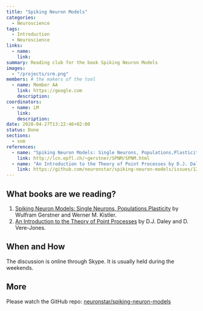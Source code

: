 ```yaml
---
title: "Spiking Neuron Models"
categories:
  - Neuroscience
tags:
  - Introduction
  - Neuroscience
links:
  - name:
    link:
summary: Reading club for the book Spiking Neuron Models
images:
  - "/projects/srm.png"
members: # the makers of the tool
  - name: Member AA
    link: https://google.com
    description:
coordinators:
  - name: LM
    link:
    description:
date: 2020-04-27T13:22:46+02:00
status: Done
sections:
  - snm
references:
  - name: "Spiking Neuron Models: Single Neurons, Populations,Plasticity by Wulfram Gerstner and Werner M. Kistler."
    link: http://lcn.epfl.ch/~gerstner/SPNM/SPNM.html
  - name: "An Introduction to the Theory of Point Processes by D.J. Daley and D. Vere-Jones."
    link: https://github.com/neuronstar/spiking-neuron-models/issues/12
---
```


## What books are we reading?

1. [Spiking Neuron Models: Single Neurons, Populations,Plasticity](http://lcn.epfl.ch/~gerstner/SPNM/SPNM.html) by Wulfram Gerstner and Werner M. Kistler.
2. [An Introduction to the Theory of Point Processes](https://github.com/neuronstar/spiking-neuron-models/issues/12) by D.J. Daley and D. Vere-Jones.

## When and How

The discussion is online through Skype. It is usually held during the weekends.

## More

Please watch the GitHub repo: [neuronstar/spiking-neuron-models](https://github.com/neuronstar/spiking-neuron-models)

